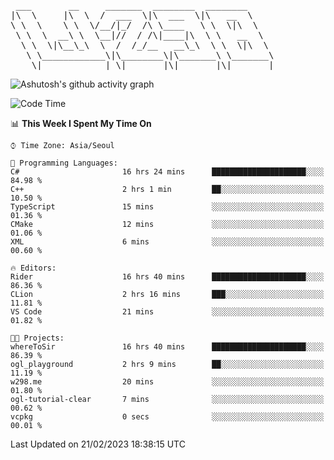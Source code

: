 <pre>
 ___       __     _______  ________  ________     
|\  \     |\  \  /  ___  \|\  ___  \|\   __  \    
\ \  \    \ \  \/__/|_/  /\ \____   \ \  \|\  \   
 \ \  \  __\ \  \__|//  / /\|____|\  \ \   __  \  
  \ \  \|\__\_\  \  /  /_/__   __\_\  \ \  \|\  \ 
   \ \____________\|\________\|\_______\ \_______\
    \|____________| \|_______|\|_______|\|_______|                                 
</pre>

![Ashutosh's github activity graph](https://github-readme-activity-graph.cyclic.app/graph?username=w298&theme=github-compact&hide_title=true&radius=8&area=true)

<!--START_SECTION:waka-->
![Code Time](http://img.shields.io/badge/Code%20Time-644%20hrs%2032%20mins-blue)

📊 **This Week I Spent My Time On** 

```text
⌚︎ Time Zone: Asia/Seoul

💬 Programming Languages: 
C#                       16 hrs 24 mins      █████████████████████░░░░   84.98 % 
C++                      2 hrs 1 min         ██░░░░░░░░░░░░░░░░░░░░░░░   10.50 % 
TypeScript               15 mins             ░░░░░░░░░░░░░░░░░░░░░░░░░   01.36 % 
CMake                    12 mins             ░░░░░░░░░░░░░░░░░░░░░░░░░   01.06 % 
XML                      6 mins              ░░░░░░░░░░░░░░░░░░░░░░░░░   00.60 % 

🔥 Editors: 
Rider                    16 hrs 40 mins      █████████████████████░░░░   86.36 % 
CLion                    2 hrs 16 mins       ███░░░░░░░░░░░░░░░░░░░░░░   11.81 % 
VS Code                  21 mins             ░░░░░░░░░░░░░░░░░░░░░░░░░   01.82 % 

🐱‍💻 Projects: 
whereToSir               16 hrs 40 mins      █████████████████████░░░░   86.39 % 
ogl_playground           2 hrs 9 mins        ██░░░░░░░░░░░░░░░░░░░░░░░   11.19 % 
w298.me                  20 mins             ░░░░░░░░░░░░░░░░░░░░░░░░░   01.80 % 
ogl-tutorial-clear       7 mins              ░░░░░░░░░░░░░░░░░░░░░░░░░   00.62 % 
vcpkg                    0 secs              ░░░░░░░░░░░░░░░░░░░░░░░░░   00.01 % 

```


 Last Updated on 21/02/2023 18:38:15 UTC
<!--END_SECTION:waka-->
